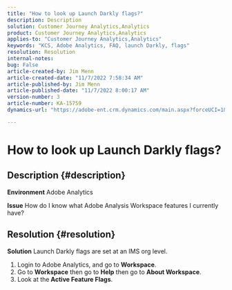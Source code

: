 ```yaml
---
title: "How to look up Launch Darkly flags?"
description: Description
solution: Customer Journey Analytics,Analytics
product: Customer Journey Analytics,Analytics
applies-to: "Customer Journey Analytics,Analytics"
keywords: "KCS, Adobe Analytics, FAQ, launch Darkly, flags"
resolution: Resolution
internal-notes: 
bug: False
article-created-by: Jim Menn
article-created-date: "11/7/2022 7:58:34 AM"
article-published-by: Jim Menn
article-published-date: "11/7/2022 8:00:17 AM"
version-number: 3
article-number: KA-15759
dynamics-url: "https://adobe-ent.crm.dynamics.com/main.aspx?forceUCI=1&pagetype=entityrecord&etn=knowledgearticle&id=0b8172f4-715e-ed11-9561-6045bd0065f9"

---
```

# How to look up Launch Darkly flags?

## Description {#description}


<b>Environment</b>
 Adobe Analytics

<b>Issue</b>
 How do I know what Adobe Analysis Workspace features I currently have?


## Resolution {#resolution}


<b>Solution</b>
Launch Darkly flags are set at an IMS org level.

1. Login to Adobe Analytics, and go to <b>Workspace</b>.
2. Go to <b>Workspace</b> then go to <b>Help</b> then go to <b>About Workspace</b>.
3. Look at the<b> Active Feature Flags</b>.

